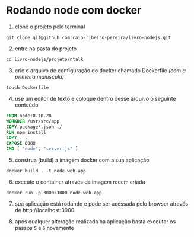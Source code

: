 # Rodando node com docker

1. clone o projeto pelo terminal
  ```shell
  git clone git@github.com:caio-ribeiro-pereira/livro-nodejs.git
  ```

2. entre na pasta do projeto
  ```shell
  cd livro-nodejs/projeto/ntalk
  ```

3. crie o arquivo de configuração do docker chamado Dockerfile _(com a primeira maiuscula)_
  ```shell
  touch Dockerfile
  ```

4. use um editor de texto e coloque dentro desse arquivo o seguinte conteúdo
  ```Dockerfile
  FROM node:0.10.28
  WORKDIR /usr/src/app
  COPY package*.json ./
  RUN npm install
  COPY . .
  EXPOSE 8080
  CMD [ "node", "server.js" ]
  ```

5. construa (build) a imagem docker com a sua aplicação
  ```shell
  docker build . -t node-web-app
  ```

6. execute o container através da imagem recem criada
  ```shell
  docker run -p 3000:3000 node-web-app
  ```

7. sua aplicação está rodando e pode ser acessada pelo browser através de http://localhost:3000

8. após qualquer alteração realizada na aplicação basta executar os passos `5` e `6` novamente

